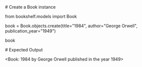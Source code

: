 \# Create a Book instance

from bookshelf.models import Book

book = Book.objects.create(title="1984", author="George Orwell", publication\_year="1949")

book



\# Expected Output

<Book: 1984 by George Orwell published in the year 1949>

